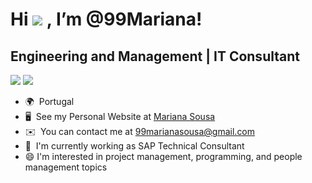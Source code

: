 Hi ![](https://user-images.githubusercontent.com/18350557/176309783-0785949b-9127-417c-8b55-ab5a4333674e.gif) , I’m @99Mariana!
=================================================================================================================================

Engineering and Management | IT Consultant
----------------------------------

![](https://komarev.com/ghpvc/?username=your-github-99Mariana&color=blue&style=for-the-badge) <a href="https://www.github.com/99Mariana" target="_blank" rel="noreferrer"><img
src="https://img.shields.io/github/followers/99Mariana?logo=github&style=for-the-badge&color=0891b2&labelColor=1c1917" /></a>

- 🌍  Portugal
- 🖥️  See my Personal Website at [Mariana Sousa](http://99Mariana.github.io/)
- ✉️  You can contact me at [99marianasousa@gmail.com](mailto:99marianasousa@gmail.com)
- 🚀  I'm currently working as SAP Technical Consultant
- 😄  I'm interested in project management, programming, and people management topics

<!---
99Mariana/99Mariana is a ✨ special ✨ repository because its `README.md` (this file) appears on your GitHub profile.
You can click the Preview link to take a look at your changes.
--->
